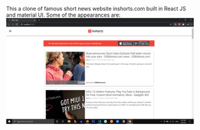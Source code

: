 This a clone of famous short news website inshorts.com built in React JS and material UI.
Some of the appearances are:
![](https://github.com/Psaluja706/Inshorts-News/blob/master/public/1.png)
<!-- 
![](https://github.com/Psaluja706/Inshorts-News/blob/master/public/2.png) -->
